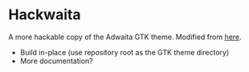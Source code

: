 # Hackwaita

A more hackable copy of the Adwaita GTK theme. Modified from [here](https://gitlab.gnome.org/GNOME/gtk/-/tree/gtk-3-24/gtk/theme/Adwaita).

* Build in-place (use repository root as the GTK theme directory)
* More documentation?
